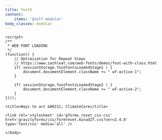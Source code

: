 ```yaml
---
title: Test5
content:
    items: '@self.modular'
body_classes: modular
---
```



<!doctype html>
<html lang="en-GB" class="no-js">
	
<meta http-equiv="content-type" content="text/html;charset=UTF-8" />
<head>
	<meta charset="utf-8">
	<meta http-equiv="x-ua-compatible" content="ie=edge">
    <meta name="viewport" content="width=device-width, initial-scale=1, maximum-scale=1, user-scalable=0"/>
	
    <script>
    /**
     * WEB FONT LOADING
     */
    (function() {
        // Optimization for Repeat Views
        // https://www.zachleat.com/web-fonts/demos/fout-with-class.html
        if( sessionStorage.foutFontsLoadedStage1 ) {
            document.documentElement.className += " wf-active-1";
        }

        if( sessionStorage.foutFontsLoadedStage2 ) {
            document.documentElement.className += " wf-active-2";
        }
    }());
</script>
	
<link rel="apple-touch-icon" sizes="57x57" href="favicons/apple-touch-icon-57x57.html">
<link rel="apple-touch-icon" sizes="60x60" href="favicons/apple-touch-icon-60x60.html">
<link rel="apple-touch-icon" sizes="72x72" href="favicons/apple-touch-icon-72x72.html">
<link rel="apple-touch-icon" sizes="76x76" href="favicons/apple-touch-icon-76x76.html">
<link rel="apple-touch-icon" sizes="114x114" href="favicons/apple-touch-icon-114x114.html">
<link rel="apple-touch-icon" sizes="120x120" href="favicons/apple-touch-icon-120x120.html">
<link rel="apple-touch-icon" sizes="144x144" href="favicons/apple-touch-icon-144x144.html">
<link rel="apple-touch-icon" sizes="152x152" href="favicons/apple-touch-icon-152x152.html">
<link rel="icon" type="image/png" href="favicon-32x32.html" sizes="32x32">
<link rel="icon" type="image/png" href="favicon-96x96.html" sizes="96x96">
<link rel="icon" type="image/png" href="favicons/favicon-16x16.html" sizes="16x16">
<link rel="mask-icon" href="https://climatecare.org/app/themes/climatecare/assets/images/favicons/safari-pinned-tab.svg" color="#5bbad5">
<link rel="shortcut icon" href="https://climatecare.org/app/themes/climatecare/assets/images/favicons/favicon.ico">
<meta name="msapplication-TileColor" content="#da532c">
<meta name="msapplication-TileImage" content="https://climatecare.org/app/themes/climatecare/assets/images/favicons/mstile-144x144.png">
<meta name="msapplication-config" content="https://climatecare.org/app/themes/climatecare/assets/images/favicons/browserconfig.xml">
<meta name="theme-color" content="#ffffff">
	<script>
        document.documentElement.className = document.documentElement.className.replace(/(\s|^)no-js(\s|$)/, '$1js$2');

        if('querySelector' in document && 'localStorage' in window && 'addEventListener' in window) {
        // Add HTML class
        if (document.documentElement.classList) {
            document.documentElement.classList.add('cuts-the-mustard');
            document.documentElement.classList.remove('no-cuts-the-mustard');
        } else {
            document.documentElement.className += ' cuts-the-mustard';
            // Reliable way of removing a class in olde browsers
            document.documentElement.className = document.documentElement.className.replace(new RegExp('(^|\\b)' + 'no-cuts-the-mustard'.split(' ').join('|') + '(\\b|$)', 'gi'), ' ');
        }
    }
</script>
		<!--[if lt IE 9]>
    <script type="text/javascript" src="https://cdnjs.cloudflare.com/ajax/libs/html5shiv/3.7.2/html5shiv.js"></script>
<![endif]-->

	<title>Ways to act &#8211; ClimateCare</title>
<link rel='dns-prefetch' href='http://s.w.org/' />
<link rel='stylesheet' id='wp-block-library-css'  href='css/style.minc721.css?ver=5.1' type='text/css' media='all' />
<link rel='stylesheet' id='mrb-wp-theme-css'  href='css/main.9e31af9952ca467ba747.css' type='text/css' media='all' />
<link rel='https://api.w.org/' href='https://climatecare.org/wp-json/' />
<link rel="EditURI" type="application/rsd+xml" title="RSD" href="https://climatecare.org/wp/xmlrpc.php?rsd" />
<link rel="wlwmanifest" type="application/wlwmanifest+xml" href="https://climatecare.org/wp/wp-includes/wlwmanifest.xml" /> 
<meta name="generator" content="WordPress 5.1" />
<link rel="canonical" href="index.html" />
<link rel='shortlink' href='https://climatecare.org/?p=66' />
<link rel="alternate" type="application/json+oembed" href="https://climatecare.org/wp-json/oembed/1.0/embed?url=https%3A%2F%2Fclimatecare.org%2Fways-to-act%2F" />
<link rel="alternate" type="text/xml+oembed" href="https://climatecare.org/wp-json/oembed/1.0/embed?url=https%3A%2F%2Fclimatecare.org%2Fways-to-act%2F&amp;format=xml" />
    <script>
    var LOCALISED_VARS = LOCALISED_VARS || {};

        LOCALISED_VARS.env                            = "production";
    LOCALISED_VARS.ajaxurl                        = "index.html\/\/climatecare.org\/wp\/wp-admin\/admin-ajax.php";
    LOCALISED_VARS.ajaxnonce                      = "a2b49d1960";
    LOCALISED_VARS.stylesheet_directory_uri       = "index.html\/\/climatecare.org\/app\/themes\/climatecare";
    LOCALISED_VARS.assets_directory_path          = "#\/assets\/build\/";
    LOCALISED_VARS.asset_url                      = "index.html\/\/climatecare.org\/app\/themes\/climatecare\/assets\/build\/";
    </script>
</head>
	<body class="page-template page-template-template-builder page-template-template-builder-php page page-id-66 ways-to-act sidebar-primary">
		<div class="offcanvas__wrapper js-offcanvas__wrapper">
			<div id="page" class="page offcanvas__body js-offcanvas-body">
				
<header class="banner">
    <a href="#main-content" class="skip-link">Skip to content</a>

    <div class="container banner__inner">
		<a class="site-logo banner__brand " href="https://climatecare.org/">
	<picture>
		<!--[if IE 9]><video style="display: none;"><![endif]-->
		<source type="image/svg+xml" srcset="https://climatecare.org/app/themes/climatecare/assets/build/svg/standalone/logo.svg">
		<!--[if IE 9]></video><![endif]-->
		<img src="https://climatecare.org/app/themes/climatecare/assets/build/svg/standalone/logo.svg" alt="ClimateCare">
	</picture>
</a>

		<nav class="menu-primary menu-primary--banner"><ul id="menu-primary-menu" class="nav-primary nav-primary--banner"><li id="menu-item-76" class="menu-item menu-item-type-post_type menu-item-object-page menu-item-has-children menu-item-76"><a href="https://climatecare.org/about-us/">About Us</a>
<ul class="sub-menu">
	<li id="menu-item-355" class="menu-item menu-item-type-post_type menu-item-object-page menu-item-355"><a href="https://climatecare.org/about-us/about-climate-care/">Our Story</a></li>
	<li id="menu-item-12113" class="menu-item menu-item-type-post_type menu-item-object-page menu-item-12113"><a href="https://climatecare.org/about-us/our-approach/">Our Approach</a></li>
	<li id="menu-item-12112" class="menu-item menu-item-type-post_type menu-item-object-page menu-item-12112"><a href="https://climatecare.org/about-us/our-people/">Our People</a></li>
	<li id="menu-item-12639" class="menu-item menu-item-type-post_type menu-item-object-page menu-item-12639"><a href="https://climatecare.org/join-our-team/">Join Our Team</a></li>
	<li id="menu-item-353" class="menu-item menu-item-type-post_type menu-item-object-page menu-item-353"><a href="https://climatecare.org/about-us/news/">News</a></li>
	<li id="menu-item-12657" class="menu-item menu-item-type-post_type menu-item-object-page menu-item-12657"><a href="https://climatecare.org/media-inquiries/">Media inquiries</a></li>
</ul>
</li>
<li id="menu-item-81" class="menu-item menu-item-type-post_type menu-item-object-page menu-item-81"><a href="https://climatecare.org/what-we-do/">What we do</a></li>
<li id="menu-item-80" class="menu-item menu-item-type-post_type menu-item-object-page current-menu-item page_item page-item-66 current_page_item menu-item-80"><a href="index.html" aria-current="page">Ways to act</a></li>
<li id="menu-item-82" class="menu-item menu-item-type-post_type menu-item-object-page menu-item-82"><a href="https://climatecare.org/who-we-work-with/">Who we work with</a></li>
<li id="menu-item-77" class="menu-item menu-item-type-post_type menu-item-object-page menu-item-77"><a href="https://climatecare.org/contact/">Contact</a></li>
<li id="menu-item-12540" class="menu-item menu-item-type-post_type menu-item-object-page menu-item-12540"><a href="https://climatecare.org/calculator/">Calculator</a></li>
<li id="menu-item-79" class="menu-item__map menu-item menu-item-type-post_type menu-item-object-page menu-item-79"><a href="https://climatecare.org/project-map/">Project Map</a></li>
<li class="menu-item menu-item__search">
            <button class="src1 search-button js-search-button" type="button"> 
                	<svg class="svg-icon search-button__icon" aria-hidden="true" role="img">
	    <use xlink:href="#icon-search"></use>
	</svg>

                	<svg class="svg-icon search-button__close search-button--hidden-icon" aria-hidden="true" role="img">
	    <use xlink:href="#icon-close"></use>
	</svg>

                <span class="vh">Search</span>
            </button>
       </li></ul></nav>

        <button id="menu-button" type="button"
                class="offcanvas-toggle offcanvas-toggle--open tcon tcon-menu--xcross js-offcanvas-toggle"
                aria-label="toggle menu" aria-expanded="false" aria-controls="menu">
            <span class="offcanvas-toggle__text"><span class="vh">Open menu</span></span>
            <span class="offcanvas-toggle__lines tcon-menu__lines" aria-hidden="true"></span>
        </button>

    </div>

    <a href="https://climatecare.org/project-map/" class="banner__project-link">
        <span class="vh">Project Map</span>
    </a>

    <div class="banner__search-link">
        <button class="search-button js-search-button" type="button">
				<svg class="svg-icon search-button__icon" aria-hidden="true" role="img">
	    <use xlink:href="#icon-search"></use>
	</svg>
				<svg class="svg-icon search-button__close search-button--hidden-icon" aria-hidden="true" role="img">
	    <use xlink:href="#icon-close"></use>
	</svg>
            <span class="vh"></span>
        </button>
    </div>
</header>
<div class="search-form js-search-form">
    <div class="container">
        <form class="search-form__form" action="https://climatecare.org/">
            <label for="site-search" class="vh">
				Search            </label>
            <input
                    id="site-search"
                    type="search"
                    class="styled-input site-search__input"
                    name="s"
                    placeholder="What are you looking for?"
                    value=""
            >
            <button class="site-search__button">
				Search            </button>
        </form>
    </div>
</div>

                    <div id="main-content" class="main-content">
                        <div class="container main-content__line-container">
                            <span class="main-content__lines"></span>
                            <span class="main-content__lines"></span>
                            <span class="main-content__lines"></span>
                        </div>
                        


						
<div class="page-header ">
    <div class="container">
        <div class="grid grid--no-gutter page-header__grid">
	        		        		                            <div class="gc m3-4 page-header__image-wrap">
                        <div class="page-header--background lazyload" data-bgset="https://climatecare.org/app/uploads/intervention/cache/C5A3169-3268414570.jpg 1600w, https://climatecare.org/app/uploads/intervention/cache/C5A3169-3327946130.jpg 1300w, https://climatecare.org/app/uploads/intervention/cache/C5A3169-1707635494.jpg 900w, https://climatecare.org/app/uploads/intervention/cache/C5A3169-1368561405.jpg 658w, https://climatecare.org/app/uploads/intervention/cache/C5A3169-3548006106.jpg 540w, https://climatecare.org/app/uploads/intervention/cache/C5A3169-2864908930.jpg 320w"></div>
                    </div>
		        	                    <div class="gc m3-4">
                <div class="page-header__text"
                     style="background: #5bcbf5">
					                        <div class="page-header__tagline">
							Ways to Act                        </div>
					
					                        <h2 class="page-header__title">
							Our focus areas                        </h2>
					
					                        <div class="page-header__description">
							Whatever your sustainability objectives, we can help you take action.                        </div>
					
					                </div>
            </div>
        </div>
    </div>
</div>
		
						
<div class="ways-to-act slice--default slice--bg-default">
    <div class="container">
        <div class="grid">
							                <div class="gc m1-2">
                    <div class="ways-to-act__single">
						                            <div class="ways-to-act__image lazyload" data-bgset="https://climatecare.org/app/uploads/intervention/cache/Off-Grid-Lighting-Pack-7-002-e1556282602725-3268414570.jpg 1600w, https://climatecare.org/app/uploads/intervention/cache/Off-Grid-Lighting-Pack-7-002-e1556282602725-3327946130.jpg 1300w, https://climatecare.org/app/uploads/intervention/cache/Off-Grid-Lighting-Pack-7-002-e1556282602725-1707635494.jpg 900w, https://climatecare.org/app/uploads/intervention/cache/Off-Grid-Lighting-Pack-7-002-e1556282602725-1368561405.jpg 658w, https://climatecare.org/app/uploads/intervention/cache/Off-Grid-Lighting-Pack-7-002-e1556282602725-3548006106.jpg 540w, https://climatecare.org/app/uploads/intervention/cache/Off-Grid-Lighting-Pack-7-002-e1556282602725-2864908930.jpg 320w"></div>
						
                        <div class="ways-to-act__text">
                            <h2 class="ways-to-act__title">
								Carbon Offsetting                            </h2>

                            <div class="ways-to-act__excerpt">
								Once you’ve reduced your carbon footprint, offsetting is the way to take full responsibility for your residual emissions.                            </div>

                            <a href="post/carbon-offsetting.htm" class="ways-to-act__link">
								Read more                            </a>
                        </div>
                    </div>
                </div>
							                <div class="gc m1-2">
                    <div class="ways-to-act__single">
						                            <div class="ways-to-act__image lazyload" data-bgset="https://climatecare.org/app/uploads/intervention/cache/BURN-by-MSG-6-3268414570.jpg 1600w, https://climatecare.org/app/uploads/intervention/cache/BURN-by-MSG-6-3327946130.jpg 1300w, https://climatecare.org/app/uploads/intervention/cache/BURN-by-MSG-6-1707635494.jpg 900w, https://climatecare.org/app/uploads/intervention/cache/BURN-by-MSG-6-1368561405.jpg 658w, https://climatecare.org/app/uploads/intervention/cache/BURN-by-MSG-6-3548006106.jpg 540w, https://climatecare.org/app/uploads/intervention/cache/BURN-by-MSG-6-2864908930.jpg 320w"></div>
						
                        <div class="ways-to-act__text">
                            <h2 class="ways-to-act__title">
								Climate Neutral Products and Services                            </h2>

                            <div class="ways-to-act__excerpt">
								You’ve taken responsibility for your organisation’s carbon emissions, but what about your products?                            </div>

                            <a href="post/climate-neutral-products.htm" class="ways-to-act__link">
								Read more                            </a>
                        </div>
                    </div>
                </div>
							                <div class="gc m1-2">
                    <div class="ways-to-act__single">
						                            <div class="ways-to-act__image lazyload" data-bgset="https://climatecare.org/app/uploads/intervention/cache/DSC_0866-3268414570.jpg 1600w, https://climatecare.org/app/uploads/intervention/cache/DSC_0866-3327946130.jpg 1300w, https://climatecare.org/app/uploads/intervention/cache/DSC_0866-1707635494.jpg 900w, https://climatecare.org/app/uploads/intervention/cache/DSC_0866-1368561405.jpg 658w, https://climatecare.org/app/uploads/intervention/cache/DSC_0866-3548006106.jpg 540w, https://climatecare.org/app/uploads/intervention/cache/DSC_0866-2864908930.jpg 320w"></div>
						
                        <div class="ways-to-act__text">
                            <h2 class="ways-to-act__title">
								UK Climate Action                            </h2>

                            <div class="ways-to-act__excerpt">
								Taking action to tackle climate change and improve lives locally can be a powerful way to engage your staff and local communities.                            </div>

                            <a href="post/uk-climate-action.htm" class="ways-to-act__link">
								Read more                            </a>
                        </div>
                    </div>
                </div>
							                <div class="gc m1-2">
                    <div class="ways-to-act__single">
						                            <div class="ways-to-act__image lazyload" data-bgset="https://climatecare.org/app/uploads/intervention/cache/MG_2637-3268414570.jpg 1600w, https://climatecare.org/app/uploads/intervention/cache/MG_2637-3327946130.jpg 1300w, https://climatecare.org/app/uploads/intervention/cache/MG_2637-1707635494.jpg 900w, https://climatecare.org/app/uploads/intervention/cache/MG_2637-1368561405.jpg 658w, https://climatecare.org/app/uploads/intervention/cache/MG_2637-3548006106.jpg 540w, https://climatecare.org/app/uploads/intervention/cache/MG_2637-2864908930.jpg 320w"></div>
						
                        <div class="ways-to-act__text">
                            <h2 class="ways-to-act__title">
								Renewable Energy                            </h2>

                            <div class="ways-to-act__excerpt">
								There is a renewable energy revolution underway and your business can be part of it.                            </div>

                            <a href="post/renewable-energy.htm" class="ways-to-act__link">
								Read more                            </a>
                        </div>
                    </div>
                </div>
							                <div class="gc m1-2">
                    <div class="ways-to-act__single">
						                            <div class="ways-to-act__image lazyload" data-bgset="https://climatecare.org/app/uploads/intervention/cache/11640182623_6e895bf07f_z-3268414570.jpg 1600w, https://climatecare.org/app/uploads/intervention/cache/11640182623_6e895bf07f_z-3327946130.jpg 1300w, https://climatecare.org/app/uploads/intervention/cache/11640182623_6e895bf07f_z-1707635494.jpg 900w, https://climatecare.org/app/uploads/intervention/cache/11640182623_6e895bf07f_z-1368561405.jpg 658w, https://climatecare.org/app/uploads/intervention/cache/11640182623_6e895bf07f_z-3548006106.jpg 540w, https://climatecare.org/app/uploads/intervention/cache/11640182623_6e895bf07f_z-2864908930.jpg 320w"></div>
						
                        <div class="ways-to-act__text">
                            <h2 class="ways-to-act__title">
								Aviation and shipping                            </h2>

                            <div class="ways-to-act__excerpt">
								Emissions from aviation and shipping continue to rise. We can help you neutralise these emissions now.                            </div>

                            <a href="post/aviation-and-shipping.htm" class="ways-to-act__link">
								Read more                            </a>
                        </div>
                    </div>
                </div>
							                <div class="gc m1-2">
                    <div class="ways-to-act__single">
						                            <div class="ways-to-act__image lazyload" data-bgset="https://climatecare.org/app/uploads/intervention/cache/3-3268414570.jpg 1600w, https://climatecare.org/app/uploads/intervention/cache/3-3327946130.jpg 1300w, https://climatecare.org/app/uploads/intervention/cache/3-1707635494.jpg 900w, https://climatecare.org/app/uploads/intervention/cache/3-1368561405.jpg 658w, https://climatecare.org/app/uploads/intervention/cache/3-3548006106.jpg 540w, https://climatecare.org/app/uploads/intervention/cache/3-2864908930.jpg 320w"></div>
						
                        <div class="ways-to-act__text">
                            <h2 class="ways-to-act__title">
								The UN Global Goals                            </h2>

                            <div class="ways-to-act__excerpt">
								The UN Global Goals for Sustainable Development include ending poverty, improving global health and mitigating climate change by 2030.                            </div>

                            <a href="post/the-un-global-goals.htm" class="ways-to-act__link">
								Read more                            </a>
                        </div>
                    </div>
                </div>
							                <div class="gc m1-2">
                    <div class="ways-to-act__single">
						                            <div class="ways-to-act__image lazyload" data-bgset="https://climatecare.org/app/uploads/intervention/cache/DSC04560-3268414570.jpg 1600w, https://climatecare.org/app/uploads/intervention/cache/DSC04560-3327946130.jpg 1300w, https://climatecare.org/app/uploads/intervention/cache/DSC04560-1707635494.jpg 900w, https://climatecare.org/app/uploads/intervention/cache/DSC04560-1368561405.jpg 658w, https://climatecare.org/app/uploads/intervention/cache/DSC04560-3548006106.jpg 540w, https://climatecare.org/app/uploads/intervention/cache/DSC04560-2864908930.jpg 320w"></div>
						
                        <div class="ways-to-act__text">
                            <h2 class="ways-to-act__title">
								Ocean Plastics                            </h2>

                            <div class="ways-to-act__excerpt">
								The world uses 330 million tons of plastic every year. Half of this is only used once, whilst 13 million tons of it enters the ocean, causing catastrophic harm across our ecosystems.                            </div>

                            <a href="post/ocean-plastics.htm" class="ways-to-act__link">
								Read more                            </a>
                        </div>
                    </div>
                </div>
							                <div class="gc m1-2">
                    <div class="ways-to-act__single">
						                            <div class="ways-to-act__image lazyload" data-bgset="https://climatecare.org/app/uploads/intervention/cache/DSC_0338-e1556282047385-3268414570.jpg 1600w, https://climatecare.org/app/uploads/intervention/cache/DSC_0338-e1556282047385-3327946130.jpg 1300w, https://climatecare.org/app/uploads/intervention/cache/DSC_0338-e1556282047385-1707635494.jpg 900w, https://climatecare.org/app/uploads/intervention/cache/DSC_0338-e1556282047385-1368561405.jpg 658w, https://climatecare.org/app/uploads/intervention/cache/DSC_0338-e1556282047385-3548006106.jpg 540w, https://climatecare.org/app/uploads/intervention/cache/DSC_0338-e1556282047385-2864908930.jpg 320w"></div>
						
                        <div class="ways-to-act__text">
                            <h2 class="ways-to-act__title">
								Risk Management                            </h2>

                            <div class="ways-to-act__excerpt">
								Our enhanced due diligence process ensures your portfolio provides robust carbon reductions, protects you from delivery risk and ensures the projects you support are well managed.                            </div>

                            <a href="post/risk-management.htm" class="ways-to-act__link">
								Read more                            </a>
                        </div>
                    </div>
                </div>
							                <div class="gc m1-2">
                    <div class="ways-to-act__single">
						                            <div class="ways-to-act__image lazyload" data-bgset="https://climatecare.org/app/uploads/intervention/cache/gbp-CC-day2-1127-3268414570.jpg 1600w, https://climatecare.org/app/uploads/intervention/cache/gbp-CC-day2-1127-3327946130.jpg 1300w, https://climatecare.org/app/uploads/intervention/cache/gbp-CC-day2-1127-1707635494.jpg 900w, https://climatecare.org/app/uploads/intervention/cache/gbp-CC-day2-1127-1368561405.jpg 658w, https://climatecare.org/app/uploads/intervention/cache/gbp-CC-day2-1127-3548006106.jpg 540w, https://climatecare.org/app/uploads/intervention/cache/gbp-CC-day2-1127-2864908930.jpg 320w"></div>
						
                        <div class="ways-to-act__text">
                            <h2 class="ways-to-act__title">
								Sustainability Communications                            </h2>

                            <div class="ways-to-act__excerpt">
								Taking effective action to tackle climate change can build brand value, engage your staff and win new customers.                            </div>

                            <a href="post/sustainability-communications.htm" class="ways-to-act__link">
								Read more                            </a>
                        </div>
                    </div>
                </div>
			        </div>
    </div>
</div>
		
	
                    </div>

                        <footer class="content-info site-footer">
        <div class="container">
            <div class="grid">
                <div class="gc m1-4 site-footer__logo">
					<a class="site-logo banner__brand " href="https://climatecare.org/">
	<picture>
		<!--[if IE 9]><video style="display: none;"><![endif]-->
		<source type="image/svg+xml" srcset="https://climatecare.org/app/themes/climatecare/assets/build/svg/standalone/logo.svg">
		<!--[if IE 9]></video><![endif]-->
		<img src="https://climatecare.org/app/themes/climatecare/assets/build/svg/standalone/logo.svg" alt="ClimateCare">
	</picture>
</a>
                </div>
                <div class="gc t1-2 m1-4">
					<nav class="menu-footer"><ul id="menu-footer-menu" class="nav-footer"><li id="menu-item-101" class="menu-item menu-item-type-post_type menu-item-object-page menu-item-home menu-item-101"><a href="https://climatecare.org/">Home</a></li>
<li id="menu-item-100" class="menu-item menu-item-type-post_type menu-item-object-page menu-item-100"><a href="https://climatecare.org/about-us/">About Us</a></li>
<li id="menu-item-102" class="menu-item menu-item-type-post_type menu-item-object-page menu-item-102"><a href="https://climatecare.org/what-we-do/">What we do</a></li>
<li id="menu-item-99" class="menu-item menu-item-type-post_type menu-item-object-page current-menu-item page_item page-item-66 current_page_item menu-item-99"><a href="index.html" aria-current="page">Ways to act</a></li>
<li id="menu-item-98" class="menu-item menu-item-type-post_type menu-item-object-page menu-item-98"><a href="https://climatecare.org/who-we-work-with/">Who we work with</a></li>
<li id="menu-item-97" class="menu-item menu-item-type-post_type menu-item-object-page menu-item-97"><a href="https://climatecare.org/contact/">Contact</a></li>
<li id="menu-item-103" class="menu-item menu-item-type-post_type menu-item-object-page menu-item-103"><a href="https://climatecare.org/project-map/">Project Map</a></li>
<li id="menu-item-96" class="menu-item menu-item-type-post_type menu-item-object-page menu-item-96"><a href="https://climatecare.org/calculator/">Carbon calculator</a></li>
</ul></nav>                </div>
                <div class="gc t1-2 m1-4">

                    <div>
                        <h4 class="site-footer__heading site-footer__heading--top">
							Find us on Social 
						
							</h4>
						<div class="social_icon">
							<div class="card"></div>
							<div class="card2"></div>
							<div class="card3"></div>
							<div class="card4"></div>
							<div class="card5"></div>
						</div>
							
   
                    </div>

                    <div>
                        <h4 class="site-footer__heading">
							Contact                        </h4>

                        <ul class="contact-list">
							                                <li>
                                    <a
                                            href="mailto:&#098;&#117;s&#105;&#110;&#101;s&#115;&#064;&#099;&#108;ima&#116;e&#099;&#097;&#114;e&#046;&#111;r&#103;"
                                            target="_blank"
                                    >
										bu&#115;iness&#064;cl&#105;&#109;&#097;t&#101;care.&#111;rg                                    </a>
                                </li>
														                                <li>
                                    <a
                                            href="tel:+44(0)1865 591000"
                                            target="_blank"
                                    >
										+44(0)1865 591000                                    </a>
                                </li>
														                                <li>
									112 Magdalen Road,<br />
Oxford, OX4 1RQ                                </li>
							                        </ul>
                    </div>

                    <div>
                        <h4 class="site-footer__heading">
							Legal                        </h4>
						<nav class="menu-legal"><ul id="menu-legal-menu" class="nav-legal"><li id="menu-item-104" class="menu-item menu-item-type-post_type menu-item-object-page menu-item-104"><a href="https://climatecare.org/terms/">Terms &#038; Conditions</a></li>
<li id="menu-item-105" class="menu-item menu-item-type-post_type menu-item-object-page menu-item-105"><a href="https://climatecare.org/privacy-policy/">Privacy policy</a></li>
</ul></nav>                    </div>
                </div>
                <div class="gc m1-4">
                    <h4 class="site-footer__heading site-footer__heading--top">
						Subscribe                    </h4>

					
                <div class='gf_browser_unknown gform_wrapper' id='gform_wrapper_26' ><div id='gf_26' class='gform_anchor' tabindex='-1'></div><form method='post' enctype='multipart/form-data'  id='gform_26'  action='https://climatecare.org/ways-to-act/#gf_26'>
                        <div class='gform_body'><ul id='gform_fields_26' class='gform_fields top_label form_sublabel_below description_below'><li id='field_26_6'  class='gfield gfield_contains_required field_sublabel_below field_description_below gfield_visibility_visible' ><div class="form-control-group"><label class='gfield_label' for='input_26_6' >Email<span class='gfield_required'>*</span></label><div class='ginput_container ginput_container_email'>
                            <input name='input_6' id='input_26_6' type='text' value='' class='large'    aria-required="true" aria-invalid="false" />
                        </div></div></li><li id='field_26_8'  class='gfield gfield_contains_required field_sublabel_below field_description_below hidden_label gfield_visibility_visible' ><div class="form-control-group"><label class='gfield_label'  ><span class='gfield_required'>*</span></label><div class='ginput_container ginput_container_checkbox'><ul class='gfield_checkbox' id='input_26_8'><li class='gchoice_26_8_1'>
								<input name='input_8.1' type='checkbox'  value='&lt;span style=&quot;color: #790000;margin-left: -5px&quot;&gt;*&lt;/span&gt;   I have read and agree to the &lt;a href=_/terms/index.html target=&quot;_blank&quot;&gt;ClimateCare Terms and Conditions&lt;/a&gt;'  id='choice_26_8_1'   />
								<label for='choice_26_8_1' id='label_26_8_1'><span style="color: #790000; margin-left: -5px;">*</span>   I have read and agree to the <a href="https://climatecare.org/terms/" target="_blank">ClimateCare Terms and Conditions</a></label>
							</li></ul></div></div></li><li id='field_26_4'  class='gfield gform_hidden field_sublabel_below field_description_below gfield_visibility_visible' ><div class="form-control-group"><input name='input_4' id='input_26_4' type='hidden' class='gform_hidden'  aria-invalid="false" value='701D0000001F0jX' /></div></li><li id='field_26_9'  class='gfield gform_validation_container field_sublabel_below field_description_below gfield_visibility_visible' ><div class="form-control-group"><label class='gfield_label' for='input_26_9' >Phone</label><div class='ginput_container'><input name='input_9' id='input_26_9' type='text' value='' /></div><div class='gfield_description' id='gfield_description__9'>This field is for validation purposes and should be left unchanged.</div></div></li>
                            </ul></div>
        <div class='gform_footer top_label'> <button class="btn btn--primary gform_button" id="gform_submit_button_26">Subscribe</button> 
            <input type='hidden' class='gform_hidden' name='is_submit_26' value='1' />
            <input type='hidden' class='gform_hidden' name='gform_submit' value='26' />
            
            <input type='hidden' class='gform_hidden' name='gform_unique_id' value='' />
            <input type='hidden' class='gform_hidden' name='state_26' value='WyJbXSIsIjZkZDI5NTNkNzdmOWJhY2Y5YWE1ZTVkODJiNGY5NjU4Il0=' />
            <input type='hidden' class='gform_hidden' name='gform_target_page_number_26' id='gform_target_page_number_26' value='0' />
            <input type='hidden' class='gform_hidden' name='gform_source_page_number_26' id='gform_source_page_number_26' value='1' />
            <input type='hidden' name='gform_field_values' value='' />
            
        </div>
                        </form>
                        </div>                </div>
            </div>
        </div>
    </footer>

			</div>
			<div class="primary-offcanvas offcanvas__offscreen offcanvas__offscreen--right" aria-hidden="true">

    <div class="primary-offcanvas__header">

		<a class="site-logo banner__brand " href="https://climatecare.org/">
	<picture>
		<!--[if IE 9]><video style="display: none;"><![endif]-->
		<source type="image/svg+xml" srcset="https://climatecare.org/app/themes/climatecare/assets/build/svg/standalone/logo.svg">
		<!--[if IE 9]></video><![endif]-->
		<img src="https://climatecare.org/app/themes/climatecare/assets/build/svg/standalone/logo.svg" alt="ClimateCare">
	</picture>
</a>

        <button type="button"
                class="offcanvas-toggle offcanvas-toggle--close tcon tcon-menu--xcross tcon-transform js-offcanvas-toggle"
                aria-label="toggle menu">
            <span class="tcon-menu__lines" aria-hidden="true"></span>
            <span class="tcon-visuallyhidden">Close menu</span>
        </button>

    </div>

    <div class="primary-offcanvas__section js-offcanvas-menu">
		<nav class="menu-primary menu-primary--offcanvas"><ul id="menu-primary-menu-1" class="nav-primary nav-primary--offcanvas"><li class="menu-item menu-item-type-post_type menu-item-object-page menu-item-has-children menu-item-76"><a href="https://climatecare.org/about-us/">About Us</a>
<ul class="sub-menu">
	<li class="menu-item menu-item-type-post_type menu-item-object-page menu-item-355"><a href="https://climatecare.org/about-us/about-climate-care/">Our Story</a></li>
	<li class="menu-item menu-item-type-post_type menu-item-object-page menu-item-12113"><a href="https://climatecare.org/about-us/our-approach/">Our Approach</a></li>
	<li class="menu-item menu-item-type-post_type menu-item-object-page menu-item-12112"><a href="https://climatecare.org/about-us/our-people/">Our People</a></li>
	<li class="menu-item menu-item-type-post_type menu-item-object-page menu-item-12639"><a href="https://climatecare.org/join-our-team/">Join Our Team</a></li>
	<li class="menu-item menu-item-type-post_type menu-item-object-page menu-item-353"><a href="https://climatecare.org/about-us/news/">News</a></li>
	<li class="menu-item menu-item-type-post_type menu-item-object-page menu-item-12657"><a href="https://climatecare.org/media-inquiries/">Media inquiries</a></li>
</ul>
</li>
<li class="menu-item menu-item-type-post_type menu-item-object-page menu-item-81"><a href="https://climatecare.org/what-we-do/">What we do</a></li>
<li class="menu-item menu-item-type-post_type menu-item-object-page current-menu-item page_item page-item-66 current_page_item menu-item-80"><a href="index.html" aria-current="page">Ways to act</a></li>
<li class="menu-item menu-item-type-post_type menu-item-object-page menu-item-82"><a href="https://climatecare.org/who-we-work-with/">Who we work with</a></li>
<li class="menu-item menu-item-type-post_type menu-item-object-page menu-item-77"><a href="https://climatecare.org/contact/">Contact</a></li>
<li class="menu-item menu-item-type-post_type menu-item-object-page menu-item-12540"><a href="https://climatecare.org/calculator/">Calculator</a></li>
<li class="menu-item__map menu-item menu-item-type-post_type menu-item-object-page menu-item-79"><a href="https://climatecare.org/project-map/">Project Map</a></li>
<li class="menu-item menu-item__search">
            <button class="search-button js-search-button" type="button">
			
                	<svg class="svg-icon search-button__icon" aria-hidden="true" role="img">
	    <use xlink:href="#icon-search"></use>
	</svg>

                	<svg class="svg-icon search-button__close search-button--hidden-icon" aria-hidden="true" role="img">
	    <use xlink:href="#icon-close"></use>
	</svg>

                <span class="vh">Search</span>
            </button>
       </li></ul></nav>
    </div>

</div>		</div>

		

<script>
	var $buoop = {c:2};
	function $buo_f(){
	 var e = document.createElement("script");
	 e.src = "css/update.min.js";
	 document.body.appendChild(e);
	};
	try {document.addEventListener("DOMContentLoaded", $buo_f,false)}
	catch(e){window.attachEvent("onload", $buo_f)}
</script>
        
    <link rel='stylesheet' id='gforms_reset_css-css'  href='gravityforms/css/formreset.minad2f.css?ver=2.4.8' type='text/css' media='all' />
<link rel='stylesheet' id='gforms_formsmain_css-css'  href='gravityforms/css/formsmain.minad2f.css?ver=2.4.8' type='text/css' media='all' />
<link rel='stylesheet' id='gforms_ready_class_css-css'  href='gravityforms/css/readyclass.minad2f.css?ver=2.4.8' type='text/css' media='all' />
<link rel='stylesheet' id='gforms_browsers_css-css'  href='gravityforms/css/browsers.minad2f.css?ver=2.4.8' type='text/css' media='all' />
<script type='text/javascript'>

</script>
<script type='text/javascript' src='css/app.3e143ba2266614bb1627.js'></script>
<script type='text/javascript' src='css/wp-embed.minc721.js?ver=5.1'></script>
<script type='text/javascript'> jQuery(document).bind('gform_post_render', function(event, formId, currentPage){if(formId == 26) {} } );jQuery(document).bind('gform_post_conditional_logic', function(event, formId, fields, isInit){} );</script><script type='text/javascript'> jQuery(document).ready(function(){jQuery(document).trigger('gform_post_render', [26, 1]) } ); </script>      <script type="text/javascript">
        window.dataLayer = window.dataLayer || [];
        dataLayer.push({
             'gaProfileId': 'GTM-MHQCCJ3'
        });
    </script>
  
  	</body>

</html>
